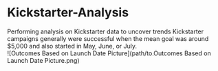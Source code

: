 # Kickstarter-Analysis
Performing analysis on Kickstarter data to uncover trends
Kickstarter campaigns generally were successful when the mean goal was around $5,000 and also started in May, June, or July.  
![Outcomes Based on Launch Date Picture](path/to.Outcomes Based on Launch Date Picture.png)
